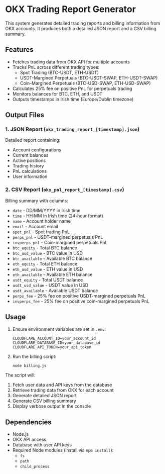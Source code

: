 # OKX Trading Report Generator

This system generates detailed trading reports and billing information from OKX accounts. It produces both a detailed JSON report and a CSV billing summary.

## Features

- Fetches trading data from OKX API for multiple accounts
- Tracks PnL across different trading types:
  - Spot Trading (BTC-USDT, ETH-USDT)
  - USDT-Margined Perpetuals (BTC-USDT-SWAP, ETH-USDT-SWAP)
  - Coin-Margined Perpetuals (BTC-USD-SWAP, ETH-USD-SWAP)
- Calculates 25% fee on positive PnL for perpetuals trading
- Monitors balances for BTC, ETH, and USDT
- Outputs timestamps in Irish time (Europe/Dublin timezone)

## Output Files

### 1. JSON Report (`okx_trading_report_[timestamp].json`)
Detailed report containing:
- Account configurations
- Current balances
- Active positions
- Trading history
- PnL calculations
- User information

### 2. CSV Report (`okx_pnl_report_[timestamp].csv`)
Billing summary with columns:
- `date` - DD/MM/YYYY in Irish time
- `time` - HH:MM in Irish time (24-hour format)
- `name` - Account holder name
- `email` - Account email
- `spot_pnl` - Spot trading PnL
- `perps_pnl` - USDT-margined perpetuals PnL
- `invperps_pnl` - Coin-margined perpetuals PnL
- `btc_equity` - Total BTC balance
- `btc_usd_value` - BTC value in USD
- `btc_available` - Available BTC balance
- `eth_equity` - Total ETH balance
- `eth_usd_value` - ETH value in USD
- `eth_available` - Available ETH balance
- `usdt_equity` - Total USDT balance
- `usdt_usd_value` - USDT value in USD
- `usdt_available` - Available USDT balance
- `perps_fee` - 25% fee on positive USDT-margined perpetuals PnL
- `invperps_fee` - 25% fee on positive coin-margined perpetuals PnL

## Usage

1. Ensure environment variables are set in `.env`:
   ```
   CLOUDFLARE_ACCOUNT_ID=your_account_id
   CLOUDFLARE_DATABASE_ID=your_database_id
   CLOUDFLARE_API_TOKEN=your_api_token
   ```

2. Run the billing script:
   ```bash
   node billing.js
   ```

The script will:
1. Fetch user data and API keys from the database
2. Retrieve trading data from OKX for each account
3. Generate detailed JSON report
4. Generate CSV billing summary
5. Display verbose output in the console

## Dependencies

- Node.js
- OKX API access
- Database with user API keys
- Required Node modules (install via `npm install`):
  - `fs`
  - `path`
  - `child_process`

